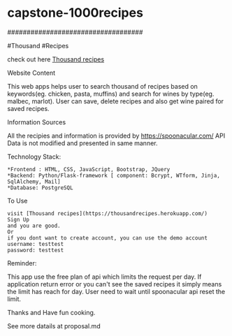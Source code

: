 # capstone-1000recipes

###################################


#Thousand #Recipes

check out here [Thousand recipes](https://thousandrecipes.herokuapp.com/)


Website Content

This web apps helps user to search thousand of recipes based on keywords(eg. chicken, pasta, muffins) and search for wines by type(eg. malbec, marlot). User can save, delete recipes and also get wine paired for saved recipes. 


Information Sources

All the recipies and information is provided by https://spoonacular.com/ API 
Data is not modified and presented in same manner. 

Technology Stack:

    *Frontend : HTML, CSS, JavaScript, Bootstrap, JQuery 
    *Backend: Python/Flask-framework [ component: Bcrypt, WTform, Jinja, SqlAlchemy, Mail]
    *Database: PostgreSQL

To Use

    visit [Thousand recipes](https://thousandrecipes.herokuapp.com/)
    Sign Up 
    and you are good.
    Or 
    if you dont want to create account, you can use the demo account
    username: testtest
    password: testtest

Reminder:

This app use the free plan of api which limits the request per day. If application return error or you can't see the saved recipes it simply means the limit has reach for day. User need to wait until spoonacular api reset the limit. 


Thanks and Have fun cooking. 




See more datails at proposal.md
